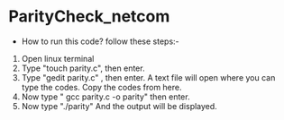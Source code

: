 # ParityCheck_netcom

- How to run this code?
follow these steps:-
1) Open linux terminal
2) Type "touch parity.c", then enter.
3) Type "gedit parity.c" , then enter. A text file will open where you can type the codes. Copy the codes from here.
4) Now type " gcc parity.c -o parity" then enter.
5) Now type "./parity"
And the output will be displayed.
